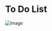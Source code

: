 # To Do List

![image](https://github.com/user-attachments/assets/9451cb60-2371-45d3-96ac-ea6be951a15b)

